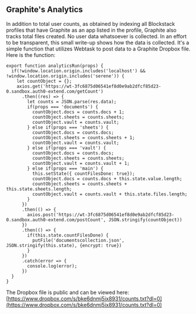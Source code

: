## Graphite's Analytics
In addition to total user counts, as obtained by indexing all Blockstack profiles that have Graphite as an app listed in the profile, Graphite also tracks total files created. No user data whatsoever is collected. In an effort to be transparent, this small write-up shows how the data is collected. It's a simple function that utilizes Webtask to post data to a Graphite Dropbox file. Here is the function:

```
export function analyticsRun(props) {
  if(!window.location.origin.includes('localhost') && !window.location.origin.includes('serene')) {
    let countObject = {};
    axios.get('https://wt-3fc6875d06541ef8d0e9ab2dfcf85d23-0.sandbox.auth0-extend.com/getCount')
      .then((res) => {
        let counts = JSON.parse(res.data);
        if(props === 'documents') {
          countObject.docs = counts.docs + 1;
          countObject.sheets = counts.sheets;
          countObject.vault = counts.vault;
        } else if(props === 'sheets') {
          countObject.docs = counts.docs;
          countObject.sheets = counts.sheets + 1;
          countObject.vault = counts.vault;
        } else if(props === 'vault') {
          countObject.docs = counts.docs;
          countObject.sheets = counts.sheets;
          countObject.vault = counts.vault + 1;
        } else if(props === 'main') {
          this.setState({ countFilesDone: true});
          countObject.docs = counts.docs + this.state.value.length;
          countObject.sheets = counts.sheets + this.state.sheets.length;
          countObject.vault = counts.vault + this.state.files.length;
        }
      })
      .then(() => {
        axios.post('https://wt-3fc6875d06541ef8d0e9ab2dfcf85d23-0.sandbox.auth0-extend.com/postCount', JSON.stringify(countObject))
      })
      .then(() => {
        if(this.state.countFilesDone) {
          putFile('documentscollection.json', JSON.stringify(this.state), {encrypt: true})
        }
      })
      .catch(error => {
        console.log(error);
      })
  }
}
```

The Dropbox file is public and can be viewed here: [https://www.dropbox.com/s/bke6dnmj5ix8931/counts.txt?dl=0](https://www.dropbox.com/s/bke6dnmj5ix8931/counts.txt?dl=0)
